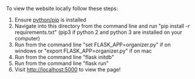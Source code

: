To view the website locally follow these steps:

1. Ensure [python/pip](https://pip.pypa.io/en/stable/installing/) is installed
2. Navigate into this directory from the command line and run "pip install -r requirements.txt" (pip3 if python 2 and python 3 are installed on your computer)
3. Run from the command line "set FLASK_APP=organizer.py" if on windows or "export FLASK_APP=organizer.py" if on mac
4. Run from the command line "flask initdb"
5. Run from the command line "flask run"
6. Visit [http://localhost:5000](http://localhost:5000/) to view the page!
